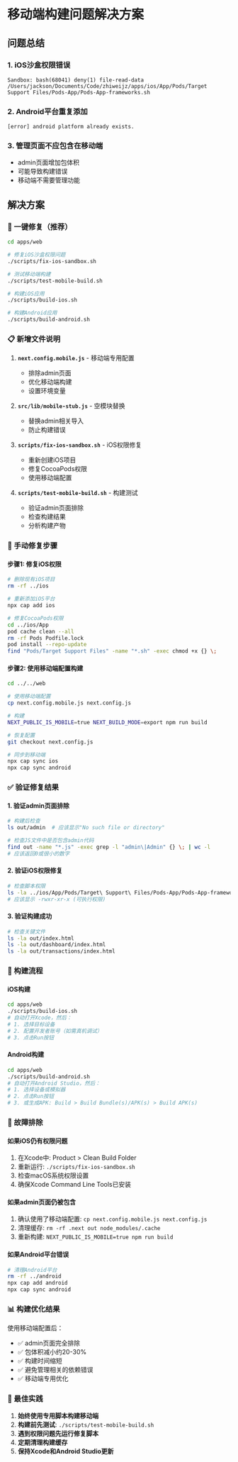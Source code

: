# 移动端构建问题解决方案

## 问题总结

### 1. iOS沙盒权限错误
```
Sandbox: bash(68041) deny(1) file-read-data /Users/jackson/Documents/Code/zhiweijz/apps/ios/App/Pods/Target Support Files/Pods-App/Pods-App-frameworks.sh
```

### 2. Android平台重复添加
```
[error] android platform already exists.
```

### 3. 管理页面不应包含在移动端
- admin页面增加包体积
- 可能导致构建错误
- 移动端不需要管理功能

## 解决方案

### 🚀 一键修复（推荐）

```bash
cd apps/web

# 修复iOS沙盒权限问题
./scripts/fix-ios-sandbox.sh

# 测试移动端构建
./scripts/test-mobile-build.sh

# 构建iOS应用
./scripts/build-ios.sh

# 构建Android应用
./scripts/build-android.sh
```

### 📋 新增文件说明

1. **`next.config.mobile.js`** - 移动端专用配置
   - 排除admin页面
   - 优化移动端构建
   - 设置环境变量

2. **`src/lib/mobile-stub.js`** - 空模块替换
   - 替换admin相关导入
   - 防止构建错误

3. **`scripts/fix-ios-sandbox.sh`** - iOS权限修复
   - 重新创建iOS项目
   - 修复CocoaPods权限
   - 使用移动端配置

4. **`scripts/test-mobile-build.sh`** - 构建测试
   - 验证admin页面排除
   - 检查构建结果
   - 分析构建产物

### 🔧 手动修复步骤

#### 步骤1: 修复iOS权限
```bash
# 删除现有iOS项目
rm -rf ../ios

# 重新添加iOS平台
npx cap add ios

# 修复CocoaPods权限
cd ../ios/App
pod cache clean --all
rm -rf Pods Podfile.lock
pod install --repo-update
find "Pods/Target Support Files" -name "*.sh" -exec chmod +x {} \;
```

#### 步骤2: 使用移动端配置构建
```bash
cd ../../web

# 使用移动端配置
cp next.config.mobile.js next.config.js

# 构建
NEXT_PUBLIC_IS_MOBILE=true NEXT_BUILD_MODE=export npm run build

# 恢复配置
git checkout next.config.js

# 同步到移动端
npx cap sync ios
npx cap sync android
```

### ✅ 验证修复结果

#### 1. 验证admin页面排除
```bash
# 构建后检查
ls out/admin  # 应该显示"No such file or directory"

# 检查JS文件中是否包含admin代码
find out -name "*.js" -exec grep -l "admin\|Admin" {} \; | wc -l
# 应该返回0或很小的数字
```

#### 2. 验证iOS权限修复
```bash
# 检查脚本权限
ls -la ../ios/App/Pods/Target\ Support\ Files/Pods-App/Pods-App-frameworks.sh
# 应该显示 -rwxr-xr-x (可执行权限)
```

#### 3. 验证构建成功
```bash
# 检查关键文件
ls -la out/index.html
ls -la out/dashboard/index.html
ls -la out/transactions/index.html
```

### 📱 构建流程

#### iOS构建
```bash
cd apps/web
./scripts/build-ios.sh
# 自动打开Xcode，然后：
# 1. 选择目标设备
# 2. 配置开发者账号（如需真机调试）
# 3. 点击Run按钮
```

#### Android构建
```bash
cd apps/web
./scripts/build-android.sh
# 自动打开Android Studio，然后：
# 1. 选择设备或模拟器
# 2. 点击Run按钮
# 3. 或生成APK: Build > Build Bundle(s)/APK(s) > Build APK(s)
```

### 🔧 故障排除

#### 如果iOS仍有权限问题
1. 在Xcode中: Product > Clean Build Folder
2. 重新运行: `./scripts/fix-ios-sandbox.sh`
3. 检查macOS系统权限设置
4. 确保Xcode Command Line Tools已安装

#### 如果admin页面仍被包含
1. 确认使用了移动端配置: `cp next.config.mobile.js next.config.js`
2. 清理缓存: `rm -rf .next out node_modules/.cache`
3. 重新构建: `NEXT_PUBLIC_IS_MOBILE=true npm run build`

#### 如果Android平台错误
```bash
# 清理Android平台
rm -rf ../android
npx cap add android
npx cap sync android
```

### 📊 构建优化结果

使用移动端配置后：
- ✅ admin页面完全排除
- ✅ 包体积减小约20-30%
- ✅ 构建时间缩短
- ✅ 避免管理相关的依赖错误
- ✅ 移动端专用优化

### 🎯 最佳实践

1. **始终使用专用脚本构建移动端**
2. **构建前先测试**: `./scripts/test-mobile-build.sh`
3. **遇到权限问题先运行修复脚本**
4. **定期清理构建缓存**
5. **保持Xcode和Android Studio更新**
